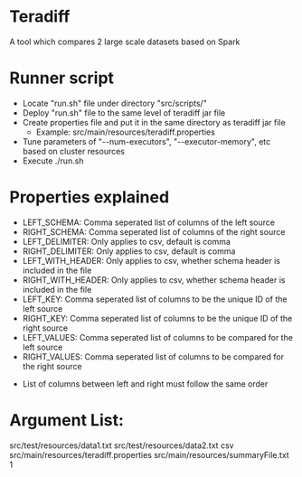 # Teradiff

A tool which compares 2 large scale datasets based on Spark

# Runner script

- Locate "run.sh" file under directory "src/scripts/"
- Deploy "run.sh" file to the same level of teradiff jar file
- Create properties file and put it in the same directory as teradiff jar file
  * Example: src/main/resources/teradiff.properties
- Tune parameters of "--num-executors", "--executor-memory", etc based on cluster resources
- Execute ./run.sh



# Properties explained

- LEFT_SCHEMA: Comma seperated list of columns of the left source
- RIGHT_SCHEMA: Comma seperated list of columns of the right source
- LEFT_DELIMITER: Only applies to csv, default is comma
- RIGHT_DELIMITER: Only applies to csv, default is comma
- LEFT_WITH_HEADER: Only applies to csv, whether schema header is included in the file
- RIGHT_WITH_HEADER: Only applies to csv, whether schema header is included in the file
- LEFT_KEY: Comma seperated list of columns to be the unique ID of the left source
- RIGHT_KEY: Comma seperated list of columns to be the unique ID of the right source
- LEFT_VALUES: Comma seperated list of columns to be compared for the left source
- RIGHT_VALUES: Comma seperated list of columns to be compared for the right source
* List of columns between left and right must follow the same order

# Argument List:
src/test/resources/data1.txt src/test/resources/data2.txt csv src/main/resources/teradiff.properties src/main/resources/summaryFile.txt 1